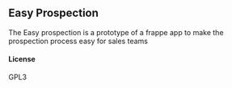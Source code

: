 ## Easy Prospection

The Easy prospection is a prototype of a frappe app to make the prospection process easy for sales teams

#### License

GPL3